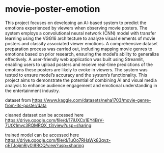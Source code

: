 # movie-poster-emotion

This project focuses on developing an AI-based system to predict the emotions experienced by viewers when observing movie posters. The system employs a convolutional neural network (CNN) model with transfer learning using the VGG16 architecture to analyze visual elements of movie posters and classify associated viewer emotions. A comprehensive dataset preparation process was carried out, including mapping movie genres to emotions based on prior research, ensuring the model’s ability to generalize effectively. A user-friendly web application was built using Streamlit, enabling users to upload posters and receive real-time predictions of the emotions these posters are likely to evoke in viewers. The system was tested to ensure model’s accuracy and the system’s functionality. This project aims to demonstrate the potential of combining AI and visual media analysis to enhance audience engagement and emotional understanding in the entertainment industry.

dataset from https://www.kaggle.com/datasets/neha1703/movie-genre-from-its-poster/data

cleaned dataset can be accessed here https://drive.google.com/file/d/17iUXCx1EY4BrV-7UtX1mvc3RQMRQX_t3/view?usp=sharing

trained model can be accessed here https://drive.google.com/file/d/1uOo7RHaWk83qvz-qETJoijmRiy0I8RCQ/view?usp=sharing
